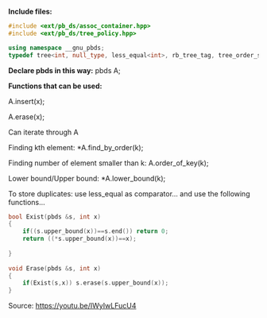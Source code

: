 **Include files:**
```cpp
#include <ext/pb_ds/assoc_container.hpp>
#include <ext/pb_ds/tree_policy.hpp>
```
```cpp
using namespace __gnu_pbds;
typedef tree<int, null_type, less_equal<int>, rb_tree_tag, tree_order_statistics_node_update> pbds;// declaration // comparator can be greater, less, greater_equal...
```
**Declare pbds in this way:**    pbds A;

**Functions that can be used:**

A.insert(x);

A.erase(x);

Can iterate through A

Finding kth element: *A.find_by_order(k);

Finding number of element smaller than k: A.order_of_key(k);

Lower bound/Upper bound: *A.lower_bound(k);


To store duplicates: use less_equal as comparator... and use the following functions...
``` cpp
bool Exist(pbds &s, int x)
{
    if((s.upper_bound(x))==s.end()) return 0;
    return ((*s.upper_bound(x))==x);
 
}
 
void Erase(pbds &s, int x)
{
    if(Exist(s,x)) s.erase(s.upper_bound(x));
}
```

Source: https://youtu.be/IWyIwLFucU4
